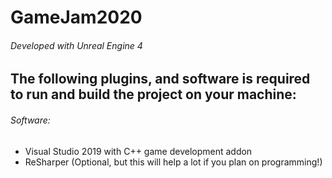 # GameJam2020
###### Developed with Unreal Engine 4

## The following plugins, and software is required to run and build the project on your machine:
###### Software:
- Visual Studio 2019 with C++ game development addon
- ReSharper (Optional, but this will help a lot if you plan on programming!)

